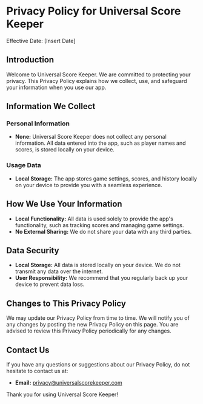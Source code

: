 


# Privacy Policy for Universal Score Keeper

Effective Date: [Insert Date]

## Introduction

Welcome to Universal Score Keeper. We are committed to protecting your privacy. This Privacy Policy explains how we collect, use, and safeguard your information when you use our app.

## Information We Collect

### Personal Information

- **None:** Universal Score Keeper does not collect any personal information. All data entered into the app, such as player names and scores, is stored locally on your device.

### Usage Data

- **Local Storage:** The app stores game settings, scores, and history locally on your device to provide you with a seamless experience.

## How We Use Your Information

- **Local Functionality:** All data is used solely to provide the app's functionality, such as tracking scores and managing game settings.
- **No External Sharing:** We do not share your data with any third parties.

## Data Security

- **Local Storage:** All data is stored locally on your device. We do not transmit any data over the internet.
- **User Responsibility:** We recommend that you regularly back up your device to prevent data loss.

## Changes to This Privacy Policy

We may update our Privacy Policy from time to time. We will notify you of any changes by posting the new Privacy Policy on this page. You are advised to review this Privacy Policy periodically for any changes.

## Contact Us

If you have any questions or suggestions about our Privacy Policy, do not hesitate to contact us at:

- **Email:** privacy@universalscorekeeper.com

Thank you for using Universal Score Keeper!



